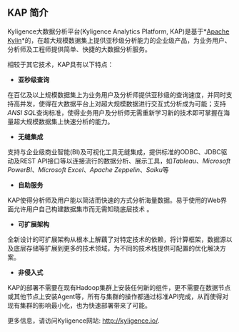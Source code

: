 ## KAP 简介

Kyligence大数据分析平台(Kyligence Analytics Platform, KAP)是基于*[Apache Kylin](http://kylin.apache.org)*的，在超大规模数据集上提供亚秒级分析能力的企业级产品，为业务用户、分析师及工程师提供简单、快捷的大数据分析服务。

相较于其它技术，KAP具有以下特点：

- __亚秒级查询__ 

在百亿及以上规模数据集上为业务用户及分析师提供亚秒级的查询速度，并同时支持高并发，使得在大数据平台上对超大规模数据进行交互式分析成为可能；支持*ANSI SQL*查询标准，使得业务用户及分析师无需重新学习新的技术即可掌握在海量超大规模数据集上快速分析的能力。

- __无缝集成__ 

支持与企业级商业智能(BI)及可视化工具无缝集成，提供标准的ODBC、JDBC驱动及REST API接口等以连接流行的数据分析、展示工具，如*Tableau*、*Microsoft PowerBI*、*Microsoft Excel*、*Apache Zeppelin*、*Saiku*等

- __自助服务__ 

KAP使得分析师及用户能以简洁而快速的方式分析海量数据。易于使用的Web界面允许用户自己构建数据集市而无需知晓底层技术 。

- __可扩展架构__ 

全新设计的可扩展架构从根本上解藕了对特定技术的依赖，将计算框架，数据源以及底层存储等扩展到更多的技术领域，为不同的技术栈提供可配置的优化解决方案。

- __非侵入式__ 

KAP的部署不需要在现有Hadoop集群上安装任何新的组件，更不需要在数据节点或其他节点上安装Agent等，所有与集群的操作都通过标准API完成，从而使得对现有集群的影响最小化，也为快速部署带来了可能。

更多信息，请访问Kyligence网站: http://kyligence.io/.
